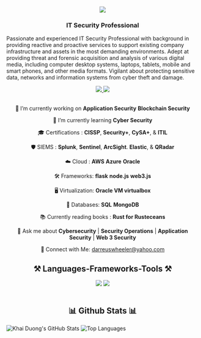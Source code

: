<h1 align="center">
    <img src="https://readme-typing-svg.herokuapp.com/?font=Righteous&size=35&center=true&vCenter=true&width=500&height=70&duration=4000&lines=Hi+There+👋;+Welcome+to+my+Github;" />
</h1>
<h3 align="center">IT Security Professional </h3>

Passionate and experienced IT Security Professional with background in providing reactive and proactive services to support existing company infrastructure and assets in the most demanding environments. Adept at providing threat and forensic acquisition and analysis of various digital media, including computer desktop systems, laptops, tablets, mobile and smart phones, and other media formats. Vigilant about protecting sensitive data, networks and information systems from cyber theft and damage.

<div align="center"> 
  <a href="darreuswheeler@yahoo.com" target="_blank">
    <img src="https://img.shields.io/badge/Yahoo!-6001D2?style=for-the-badge&logo=Yahoo!&logoColor=white" target="_blank" />
  </a> 
  <a href="https://www.linkedin.com/in/darreuswheeler/" target="_blank">
    <img src="https://img.shields.io/badge/LinkedIn-0077B5?style=for-the-badge&logo=linkedin&logoColor=white" target="_blank" />
  </a>
</div>

<br> 

<div align="center">
 
🔭 I’m currently working on **Application Security**  **Blockchain Security** 
 
🌱 I’m currently learning **Cyber Security**

🎓 Certifications : **CISSP**, **Security+**, **CySA+**, & **ITIL**

🛡️ SIEMS :  **Splunk**, **Sentinel**, **ArcSight**. **Elastic**, & **QRadar**

☁️ Cloud : **AWS** **Azure** **Oracle** 

🛠️ Frameworks: **flask** **node.js** **web3.js**

🖥️ Virtualization: **Oracle VM virtualbox**

💾 Databases: **SQL** **MongoDB**

📚 Currently reading books : **Rust for Rusteceans**

💬 Ask me about **Cybersecurity** | **Security Operations** | **Application Security** | **Web 3 Security**

📧 Connect with Me: [darreuswheeler@yahoo.com](https://www.linkedin.com/in/darreuswheeler/)

 </div>

<h2 align="center">⚒️ Languages-Frameworks-Tools ⚒️</h2>
<div align="center">
    <img src="https://skillicons.dev/icons?i=html,css,vscode,github" />
    <img src="https://skillicons.dev/icons?i=python,mysql," /><br>
</div>

<br/>



<h2 align="center">📊 Github Stats 📊</h2>

![Khai Duong's GitHub Stats](https://github-readme-stats.vercel.app/api?username=darwindeveloper901&show_icons=true&theme=radical)
![Top Languages](https://github-readme-stats.vercel.app/api/top-langs/?username=darwindeveloper901&show_icons=true&theme=radical)
